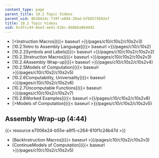```yaml
---
content_type: page
parent_title: 10.2 Topic Videos
parent_uid: 8b20414c-f39f-e884-20ad-bf68575692e7
title: 10.2 Topic Videos
uid: bc4fcc44-8ee3-ae41-b1bc-846b6a864d42
---
```


*   [\<Instruction Macros]({{< baseurl >}}/pages/c10/c10s2/c10s2v3)
*   [10.2.1Intro to Assembly Language]({{< baseurl >}}/pages/c10/c10s2)
*   [10.2.2Symbols and Labels]({{< baseurl >}}/pages/c10/c10s2/c10s2v2)
*   [10.2.3Instruction Macros]({{< baseurl >}}/pages/c10/c10s2/c10s2v3)
*   [10.2.4Assembly Wrap-up]({{< baseurl >}}/pages/c10/c10s2/c10s2v4)
*   [10.2.5Models of Computation]({{< baseurl >}}/pages/c10/c10s2/c10s2v5)
*   [10.2.6Computability, Universality]({{< baseurl >}}/pages/c10/c10s2/c10s2v6)
*   [10.2.7Uncomputable Functions]({{< baseurl >}}/pages/c10/c10s2/c10s2v7)
*   [10.2.8Worked Examples]({{< baseurl >}}/pages/c10/c10s2/c10s2v8)
*   [\>Models of Computation]({{< baseurl >}}/pages/c10/c10s2/c10s2v5)

Assembly Wrap-up (4:44)
-----------------------

{{< resource e7006e24-b55e-a9f5-c264-610f1c24b47d >}}

*   [BackInstruction Macros]({{< baseurl >}}/pages/c10/c10s2/c10s2v3)
*   [ContinueModels of Computation]({{< baseurl >}}/pages/c10/c10s2/c10s2v5)